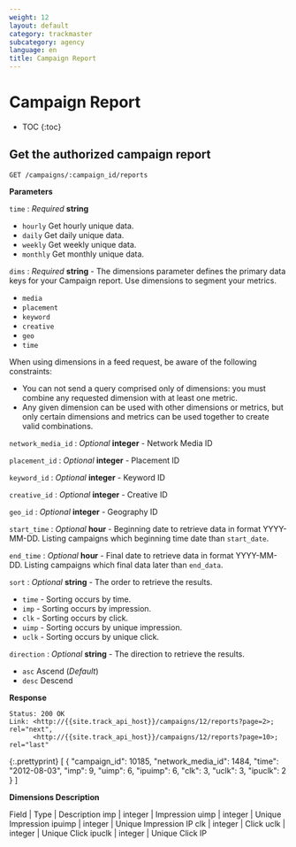 ```yaml
---
weight: 12
layout: default
category: trackmaster
subcategory: agency
language: en
title: Campaign Report
---
```


# Campaign Report

* TOC
{:toc}

## Get the authorized campaign report  

    GET /campaigns/:campaign_id/reports

**Parameters**

`time`
: _Required_ **string** 

  * `hourly` Get hourly unique data.
  * `daily` Get daily unique data.
  * `weekly` Get weekly unique data.
  * `monthly` Get monthly unique data.

`dims`
: _Required_ **string** - The dimensions parameter defines the primary data keys for your Campaign report. Use dimensions to segment your metrics.

  * `media` 
  * `placement` 
  * `keyword` 
  * `creative` 
  * `geo` 
  * `time` 

When using dimensions in a feed request, be aware of the following constraints:

* You can not send a query comprised only of dimensions: you must combine any requested dimension with at least one metric.
* Any given dimension can be used with other dimensions or metrics, but only certain dimensions and metrics can be used together to create valid combinations. 

`network_media_id`
: _Optional_ **integer** - Network Media ID

`placement_id`
: _Optional_ **integer** - Placement ID

`keyword_id`
: _Optional_ **integer** - Keyword ID

`creative_id`
: _Optional_ **integer** - Creative ID

`geo_id`
: _Optional_ **integer** - Geography ID

`start_time`
: _Optional_ **hour** - Beginning date to retrieve data in format YYYY-MM-DD. Listing campaigns which beginning time date than  `start_date`.

`end_time`
: _Optional_ **hour** - Final date to retrieve data in format YYYY-MM-DD. Listing campaigns which final data later than  `end_data`.

`sort`
: _Optional_ **string** - The order to retrieve the results.

  * `time` - Sorting occurs by time.
  * `imp` - Sorting occurs by impression.
  * `clk` - Sorting occurs by click.
  * `uimp` - Sorting occurs by unique impression.
  * `uclk` - Sorting occurs by unique click.


`direction`
: _Optional_ **string** - The direction to retrieve the results.

  * `asc` Ascend (_Default_)
  * `desc` Descend


**Response**

    Status: 200 OK
    Link: <http://{{site.track_api_host}}/campaigns/12/reports?page=2>; rel="next",
          <http://{{site.track_api_host}}/campaigns/12/reports?page=10>; rel="last"

{:.prettyprint}
    [
      {
        "campaign_id": 10185,
        "network_media_id": 1484,
        "time": "2012-08-03",
        "imp": 9,
        "uimp": 6,
        "ipuimp": 6,
        "clk": 3,
        "uclk": 3,
        "ipuclk": 2
      }
    ]


**Dimensions Description**

Field | Type     | Description
imp      | integer     | Impression
uimp     | integer     | Unique Impression
ipuimp   | integer     | Unique Impression IP
clk      | integer     | Click
uclk     | integer     | Unique Click
ipuclk   | integer     | Unique Click IP


